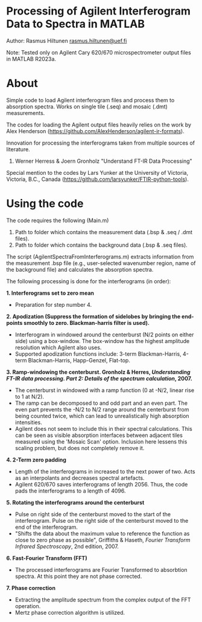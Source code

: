 # Processing of Agilent Interferogram Data to Spectra in MATLAB
Author: Rasmus Hiltunen <rasmus.hiltunen@uef.fi>

Note: Tested only on Agilent Cary 620/670 microspectrometer output files in MATLAB R2023a.

# About
Simple code to load Agilent interferogram files and process them to absorption spectra. Works on single tile (.seq) and mosaic (.dmt) measurements.

The codes for loading the Agilent output files heavily relies on the work by Alex Henderson (<https://github.com/AlexHenderson/agilent-ir-formats>).

Innovation for processing the interferograms taken from multiple sources of literature.
1. Werner Herress & Joern Gronholz "Understand FT-IR Data Processing"

Special mention to the codes by Lars Yunker at the University of Victoria, Victoria, B.C., Canada (<https://github.com/larsyunker/FTIR-python-tools>).

# Using the code
The code requires the following (Main.m)
1. Path to folder which contains the measurement data (.bsp & .seq / .dmt files).
2. Path to folder which contains the background data (.bsp & .seq files).

The script (AgilentSpectraFromInterferograms.m) extracts information from the measurement .bsp file (e.g., user-selected wavenumber region, name of the background file) and calculates the absorption spectra.

The following processing is done for the interferograms (in order):

**1. Interferograms set to zero mean**
  - Preparation for step number 4.

**2. Apodization (Suppress the formation of sidelobes by bringing the end-points smoothly to zero. Blackman-harris filter is used).**
 - Interferogram in windowed around the centerburst (N/2 points on either side) using a box-window. The box-window has the highest amplitude resolution which Agilent also uses.
 - Supported apodization functions include: 3-term Blackman-Harris, 4-term Blackman-Harris, Happ-Genzel, Flat-top.

**3. Ramp-windowing the centerburst. Gronholz & Herres, _Understanding FT-IR data processing. Part 2: Details of the spectrum calculation_, 2007.**
 - The centerburst in windowed with a ramp function (0 at -N/2, linear rise to 1 at N/2).
 - The ramp can be decomposed to and odd part and an even part. The even part prevents the -N/2 to N/2 range around the centerburst from being counted twice, which can lead to unrealistically high absorption intensities.
 - Agilent does not seem to include this in their spectral calculations. This can be seen as visible absorption interfaces between adjacent tiles measured using the 'Mosaic Scan' option. Inclusion here lessens this scaling problem, but does not completely remove it.

**4. 2-Term zero padding**
  - Length of the interferograms in increased to the next power of two. Acts as an interpolants and decreases spectral artefacts.
  - Agilent 620/670 saves interferograms of length 2056. Thus, the code pads the interferograms to a length of 4096.
    
**5. Rotating the interferograms around the centerburst**
  - Pulse on right side of the centerburst moved to the start of the interferogram. Pulse on the right side of the centerburst moved to the end of the interferogram.
  - "Shifts the data about the maximum value to reference the function as close to zero phase as possible", Griffiths & Haseth, _Fourier Transform Infrared Spectroscopy_, 2nd edition, 2007.

**6. Fast-Fourier Transform (FFT)**
  - The processed interferograms are Fourier Transformed to absorbtion spectra. At this point they are not phase corrected.

**7. Phase correction**
  - Extracting the amplitude spectrum from the complex output of the FFT operation.
  - Mertz phase correction algorithm is utilized.
